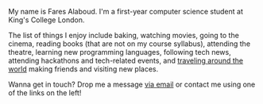 My name is Fares Alaboud. I'm a first-year computer science student at King's College London. 

The list of things I enjoy include baking, watching movies, going to the cinema, reading books (that are not on my course syllabus), attending the theatre, learning new programming languages, following tech news, attending hackathons and tech-related events, and [traveling around the world](http://wolpy.com/faresalaboud/map) making friends and visiting new places.

Wanna get in touch? Drop me a message [via email](mailto:hi@faresalaboud.me) or contact me using one of the links on the left!